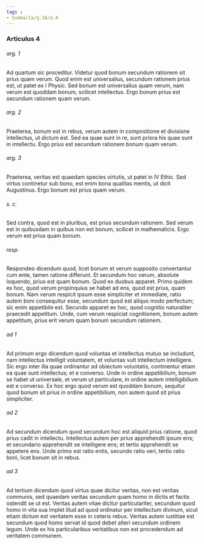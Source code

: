 ```yaml
---
tags : 
- Summa/Ia/q.16/a.4
---
```


### Articulus 4

###### arg. 1
Ad quartum sic proceditur. Videtur quod bonum secundum rationem sit prius quam verum. Quod enim est universalius, secundum rationem prius est, ut patet ex I Physic. Sed bonum est universalius quam verum, nam verum est quoddam bonum, scilicet intellectus. Ergo bonum prius est secundum rationem quam verum.

###### arg. 2
Praeterea, bonum est in rebus, verum autem in compositione et divisione intellectus, ut dictum est. Sed ea quae sunt in re, sunt priora his quae sunt in intellectu. Ergo prius est secundum rationem bonum quam verum.

###### arg. 3
Praeterea, veritas est quaedam species virtutis, ut patet in IV Ethic. Sed virtus continetur sub bono, est enim bona qualitas mentis, ut dicit Augustinus. Ergo bonum est prius quam verum.

###### s. c.
Sed contra, quod est in pluribus, est prius secundum rationem. Sed verum est in quibusdam in quibus non est bonum, scilicet in mathematicis. Ergo verum est prius quam bonum.

###### resp.
Respondeo dicendum quod, licet bonum et verum supposito convertantur cum ente, tamen ratione differunt. Et secundum hoc verum, absolute loquendo, prius est quam bonum. Quod ex duobus apparet. Primo quidem ex hoc, quod verum propinquius se habet ad ens, quod est prius, quam bonum. Nam verum respicit ipsum esse simpliciter et immediate, ratio autem boni consequitur esse, secundum quod est aliquo modo perfectum; sic enim appetibile est. Secundo apparet ex hoc, quod cognitio naturaliter praecedit appetitum. Unde, cum verum respiciat cognitionem, bonum autem appetitum, prius erit verum quam bonum secundum rationem.

###### ad 1
Ad primum ergo dicendum quod voluntas et intellectus mutuo se includunt, nam intellectus intelligit voluntatem, et voluntas vult intellectum intelligere. Sic ergo inter illa quae ordinantur ad obiectum voluntatis, continentur etiam ea quae sunt intellectus; et e converso. Unde in ordine appetibilium, bonum se habet ut universale, et verum ut particulare, in ordine autem intelligibilium est e converso. Ex hoc ergo quod verum est quoddam bonum, sequitur quod bonum sit prius in ordine appetibilium, non autem quod sit prius simpliciter.

###### ad 2
Ad secundum dicendum quod secundum hoc est aliquid prius ratione, quod prius cadit in intellectu. Intellectus autem per prius apprehendit ipsum ens; et secundario apprehendit se intelligere ens; et tertio apprehendit se appetere ens. Unde primo est ratio entis, secundo ratio veri, tertio ratio boni, licet bonum sit in rebus.

###### ad 3
Ad tertium dicendum quod virtus quae dicitur veritas, non est veritas communis, sed quaedam veritas secundum quam homo in dictis et factis ostendit se ut est. Veritas autem vitae dicitur particulariter, secundum quod homo in vita sua implet illud ad quod ordinatur per intellectum divinum, sicut etiam dictum est veritatem esse in ceteris rebus. Veritas autem iustitiae est secundum quod homo servat id quod debet alteri secundum ordinem legum. Unde ex his particularibus veritatibus non est procedendum ad veritatem communem.

